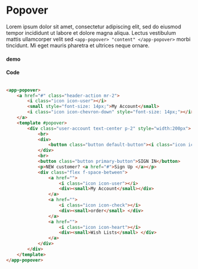# Popover

Lorem ipsum dolor sit amet, consectetur adipiscing elit, sed do eiusmod tempor incididunt ut labore et dolore magna
aliqua. Lectus vestibulum mattis ullamcorper velit sed `<app-popover> "content" </app-popover>` morbi tincidunt. Mi eget mauris pharetra et ultrices
neque ornare.

#### demo

<Demo-AppPopover />

#### Code

```html

<app-popover>
    <a href="#" class="header-action mr-2">
        <i class="icon icon-user"></i>
        <small style="font-size: 14px;">My Account</small>
        <i class="icon icon-chevron-down" style="font-size: 14px;"></i>
    </a>
    <template #popover>
        <div class="user-account text-center p-2" style="width:200px">
            <br>
            <div>
                <button class="button default-button"><i class="icon icon-user"></i> </button>
            </div>
            <br>
            <button class="button primary-button">SIGN IN</button>
            <p>NEW customer? <a href="#">Sign Up </a></p>
            <div class="flex f-space-between">
                <a href="">
                    <i class="icon icon-user"></i>
                    <div><small>My Account</small></div>
                </a>
                <a href="">
                    <i class="icon icon-check"></i>
                    <div><small>order</small> </div>
                </a>
                <a href="">
                    <i class="icon icon-heart"></i>
                    <div><small>Wish Lists</small> </div>
                </a>
            </div>
        </div>
    </template>
</app-popover>

```